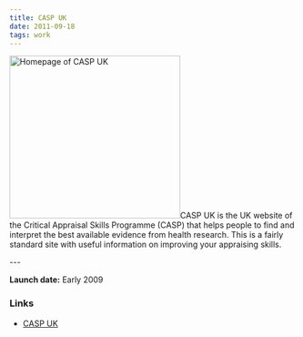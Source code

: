 ```yaml
---
title: CASP UK
date: 2011-09-18
tags: work
---
```

<p><img src="/assets/images/caspuk.png" alt="Homepage of CASP UK" width="300" height="286" />CASP UK is the UK website of the Critical Appraisal Skills Programme (CASP) that helps people to find and interpret the best available evidence from health research. This is a fairly standard site with useful information on improving your appraising skills.</p>
---

<p><strong>Launch date:</strong> Early 2009</p>
<h3>Links</h3>
<ul>
<li><a href="http://www.casp-uk.net/">CASP UK</a></li>
</ul>
